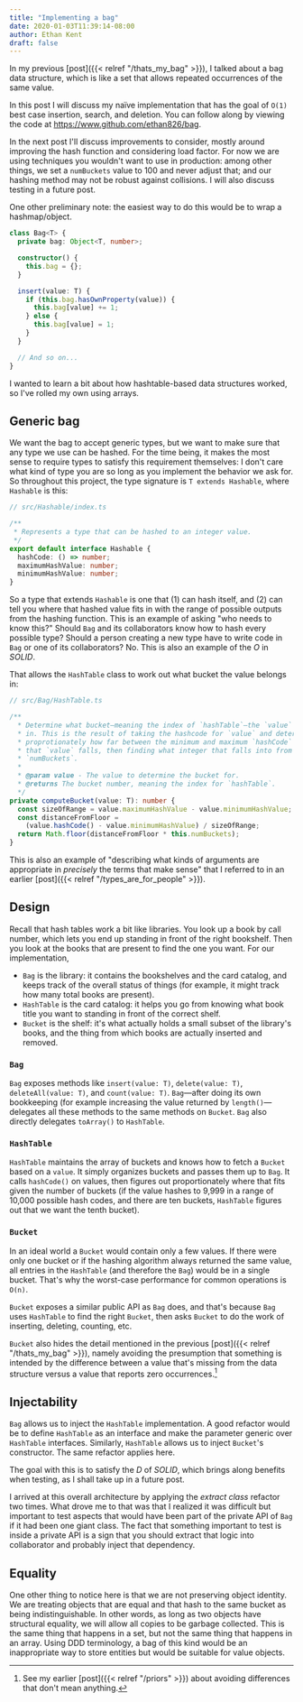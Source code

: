 ```yaml
---
title: "Implementing a bag"
date: 2020-01-03T11:39:14-08:00
author: Ethan Kent
draft: false
---
```


In my previous [post]({{< relref "/thats_my_bag" >}}), I talked about a bag
data structure, which is like a set that allows repeated occurrences of the
same value.

In this post I will discuss my naïve implementation that has the
goal of `O(1)` best case insertion, search, and deletion. You can follow
along by viewing the code at https://www.github.com/ethan826/bag.

In the next post I'll discuss improvements to consider, mostly around
improving the hash function and considering load factor. For now we are using
techniques you wouldn't want to use in production: among other things, we set
a `numBuckets` value to 100 and never adjust that; and our hashing method may
not be robust against collisions. I will also discuss testing in a future
post.

One other preliminary note: the easiest way to do this would be to wrap a
hashmap/object.

```typescript
class Bag<T> {
  private bag: Object<T, number>;

  constructor() {
    this.bag = {};
  }

  insert(value: T) {
    if (this.bag.hasOwnProperty(value)) {
      this.bag[value] += 1;
    } else {
      this.bag[value] = 1;
    }
  }

  // And so on...
}
```

I wanted to learn a bit about how hashtable-based data structures worked, so
I've rolled my own using arrays.

## Generic bag

We want the bag to accept generic types, but we want to make sure that any
type we use can be hashed. For the time being, it makes the most sense to
require types to satisfy this requirement themselves: I don't care what kind
of type you are so long as you implement the behavior we ask for. So
throughout this project, the type signature is `T extends Hashable`, where
`Hashable` is this:

```typescript
// src/Hashable/index.ts

/**
 * Represents a type that can be hashed to an integer value.
 */
export default interface Hashable {
  hashCode: () => number;
  maximumHashValue: number;
  minimumHashValue: number;
}
```

So a type that extends `Hashable` is one that (1) can hash itself, and (2)
can tell you where that hashed value fits in with the range of possible
outputs from the hashing function. This is an example of asking "who needs to
know this?" Should `Bag` and its collaborators know how to hash every
possible type? Should a person creating a new type have to write code in
`Bag` or one of its collaborators? No. This is also an example of the _O_ in
_SOLID_.

That allows the `HashTable` class to work out what bucket the value belongs
in:

```typescript
// src/Bag/HashTable.ts

/**
  * Determine what bucket—meaning the index of `hashTable`—the `value` belongs
  * in. This is the result of taking the hashcode for `value` and determining
  * proprotionately how far between the minimum and maximum `hashCode` values
  * that `value` falls, then finding what integer that falls into from zero to
  * `numBuckets`.
  *
  * @param value - The value to determine the bucket for.
  * @returns The bucket number, meaning the index for `hashTable`.
  */
private computeBucket(value: T): number {
  const sizeOfRange = value.maximumHashValue - value.minimumHashValue;
  const distanceFromFloor =
    (value.hashCode() - value.minimumHashValue) / sizeOfRange;
  return Math.floor(distanceFromFloor * this.numBuckets);
}
```

This is also an example of "describing what kinds of arguments are
appropriate in _precisely_ the terms that make sense" that I referred to in
an earlier [post]({{< relref "/types_are_for_people" >}}).

## Design

Recall that hash tables work a bit like libraries. You look up a book by call
number, which lets you end up standing in front of the right bookshelf. Then
you look at the books that are present to find the one you want. For our
implementation,

- `Bag` is the library: it contains the bookshelves and the card catalog, and
  keeps track of the overall status of things (for example, it might track
  how many total books are present).
- `HashTable` is the card catalog: it helps you go from knowing what book
  title you want to standing in front of the correct shelf.
- `Bucket` is the shelf: it's what actually holds a small subset of the
  library's books, and the thing from which books are actually inserted and
  removed.

### `Bag`

`Bag` exposes methods like `insert(value: T)`, `delete(value: T)`,
`deleteAll(value: T)`, and `count(value: T)`. `Bag`—after doing its own
bookkeeping (for example increasing the value returned by
`length()`—delegates all these methods to the same methods on `Bucket`. `Bag`
also directly delegates `toArray()` to `HashTable`.

### `HashTable`

`HashTable` maintains the array of buckets and knows how to fetch a `Bucket`
based on a `value`. It simply organizes buckets and passes them up to `Bag`.
It calls `hashCode()` on values, then figures out proportionately where that
fits given the number of buckets (if the value hashes to 9,999 in a range of
10,000 possible hash codes, and there are ten buckets, `HashTable` figures
out that we want the tenth bucket).

### `Bucket`

In an ideal world a `Bucket` would contain only a few values. If there were
only one bucket or if the hashing algorithm always returned the same value,
all entries in the `HashTable` (and therefore the `Bag`) would be in a single
bucket. That's why the worst-case performance for common operations is
`O(n)`.

`Bucket` exposes a similar public API as `Bag` does, and that's because `Bag`
uses `HashTable` to find the right `Bucket`, then asks `Bucket` to do the
work of inserting, deleting, counting, etc.

`Bucket` also hides the detail mentioned in the previous
[post]({{< relref "/thats_my_bag" >}}), namely avoiding the presumption that something is intended by the difference between a value that's missing from the data structure versus a value that reports zero occurrences.[^priors]

[^priors]: See my earlier [post]({{< relref "/priors" >}}) about avoiding differences that don't mean anything.

## Injectability

`Bag` allows us to inject the `HashTable` implementation. A good refactor
would be to define `HashTable` as an interface and make the parameter generic
over `HashTable` interfaces. Similarly, `HashTable` allows us to inject
`Bucket`'s constructor. The same refactor applies here.

The goal with this is to satisfy the _D_ of _SOLID_, which brings along
benefits when testing, as I shall take up in a future post.

I arrived at this overall architecture by applying the _extract class_
refactor two times. What drove me to that was that I realized it was
difficult but important to test aspects that would have been part of the
private API of `Bag` if it had been one giant class. The fact that something
important to test is inside a private API is a sign that you should extract
that logic into collaborator and probably inject that dependency.

## Equality

One other thing to notice here is that we are not preserving object identity.
We are treating objects that are equal and that hash to the same bucket as
being indistinguishable. In other words, as long as two objects have
structural equality, we will allow all copies to be garbage collected. This
is the same thing that happens in a set, but not the same thing that happens
in an array. Using DDD terminology, a bag of this kind would be an
inappropriate way to store entities but would be suitable for value objects.
